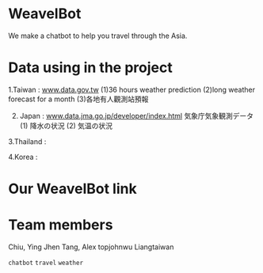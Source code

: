 # WeavelBot
We make a chatbot to help you travel through the Asia.

# Data using in the project
1.Taiwan : www.data.gov.tw
  (1)36 hours weather prediction
  (2)long weather forecast for a month
  (3)各地有人觀測站預報

2. Japan : www.data.jma.go.jp/developer/index.html
  気象庁気象観測データ
  (1) 降水の状況
  (2) 気温の状況
  
3.Thailand : 

4.Korea : 

# Our WeavelBot link


# Team members
Chiu, Ying Jhen
Tang, Alex
topjohnwu
Liangtaiwan


`chatbot` `travel` `weather`   
